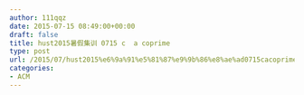 ```yaml
---
author: 111qqz
date: 2015-07-15 08:49:00+00:00
draft: false
title: hust2015暑假集训 0715 c  a coprime
type: post
url: /2015/07/hust2015%e6%9a%91%e5%81%87%e9%9b%86%e8%ae%ad0715cacoprime/
categories:
- ACM
---
```


